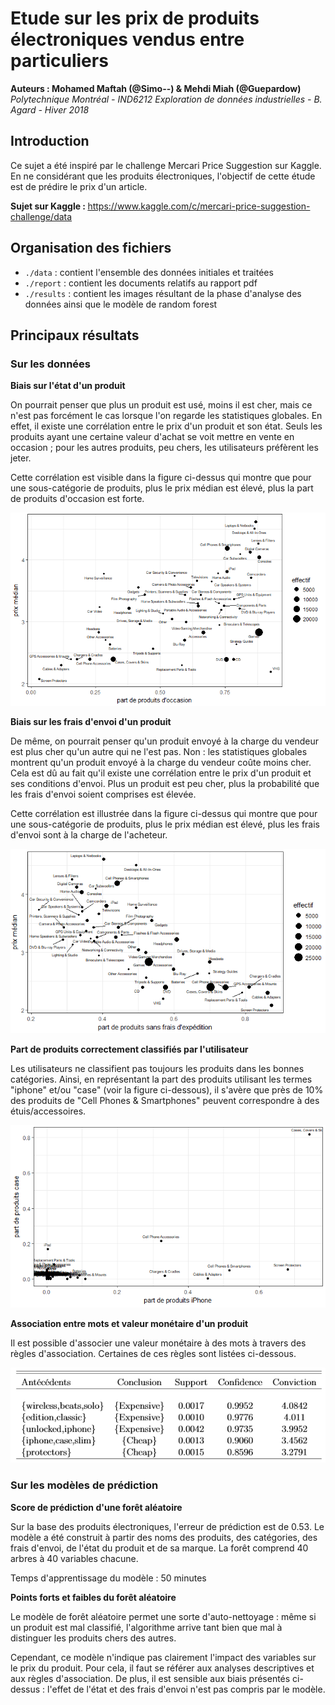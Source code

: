 # Etude sur les prix de produits électroniques vendus entre particuliers

<b> Auteurs : Mohamed Maftah (@Simo--) & Mehdi Miah (@Guepardow) </b> <br>
<i> Polytechnique Montréal - IND6212 Exploration de données industrielles - B. Agard - Hiver 2018 </i>

## Introduction

Ce sujet a été inspiré par le challenge Mercari Price Suggestion sur Kaggle.
En ne considérant que les produits électroniques, l'objectif de cette étude est de prédire le prix d'un article.

<b> Sujet sur Kaggle : </b> https://www.kaggle.com/c/mercari-price-suggestion-challenge/data

## Organisation des fichiers

- `./data` : contient l'ensemble des données initiales et traitées
- `./report` : contient les documents relatifs au rapport pdf
- `./results` : contient les images résultant de la phase d'analyse des données ainsi que le modèle de random forest

## Principaux résultats

### Sur les données

<b> Biais sur l'état d'un produit </b>

On pourrait penser que plus un produit est usé, moins il est cher, mais ce n'est pas forcément le cas lorsque l'on regarde les statistiques globales. En effet, il existe une corrélation entre le prix d'un produit et son état. Seuls les produits ayant une certaine valeur d'achat se voit mettre en vente en occasion ; pour les autres produits, peu chers, les utilisateurs préfèrent les jeter.

Cette corrélation est visible dans la figure ci-dessus qui montre que pour une sous-catégorie de produits, plus le prix médian est élevé, plus la part de produits d'occasion est forte.

![alt tag](https://github.com/Guepardow/Mercari/blob/master/results/figure/prixMedian_occasion_cat3_repel.png)

<b> Biais sur les frais d'envoi d'un produit </b>

De même, on pourrait penser qu'un produit envoyé à la charge du vendeur est plus cher qu'un autre qui ne l'est pas. Non : les statistiques globales montrent qu'un produit envoyé à la charge du vendeur coûte moins cher. Cela est dû au fait qu'il existe une corrélation entre le prix d'un produit et ses conditions d'envoi. Plus un produit est peu cher, plus la probabilité que les frais d'envoi soient comprises est élevée.

Cette corrélation est illustrée dans la figure ci-dessus qui montre que pour une sous-catégorie de produits, plus le prix médian est élevé, plus les frais d'envoi sont à la charge de l'acheteur.

![alt tag](https://github.com/Guepardow/Mercari/blob/master/results/figure/prixMedian_shipping_cat3_repel.png)

<b> Part de produits correctement classifiés par l'utilisateur </b>

Les utilisateurs ne classifient pas toujours les produits dans les bonnes catégories. Ainsi, en représentant la part des produits utilisant les termes "iphone" et/ou "case" (voir la figure ci-dessous), il s'avère que près de 10% des produits de "Cell Phones & Smartphones" peuvent correspondre à des étuis/accessoires.

![alt tag](https://github.com/Guepardow/Mercari/blob/master/results/figure/produits_mal_classes.png)

<b> Association entre mots et valeur monétaire d'un produit </b>

Il est possible d'associer une valeur monétaire à des mots à travers des règles d'association. Certaines de ces règles sont listées ci-dessous.

![alt tag](https://github.com/Guepardow/Mercari/blob/master/results/figure/rules.png)

### Sur les modèles de prédiction

<b> Score de prédiction d'une forêt aléatoire </b>

Sur la base des produits électroniques, l'erreur de prédiction est de 0.53. Le modèle a été construit à partir des noms des produits, des catégories, des frais d'envoi, de l'état du produit et de sa marque. La forêt comprend 40 arbres à 40 variables chacune.

Temps d'apprentissage du modèle : 50 minutes

<b> Points forts et faibles du forêt aléatoire </b>

Le modèle de forêt aléatoire permet une sorte d'auto-nettoyage : même si un produit est mal classifié, l'algorithme arrive tant bien que mal à distinguer les produits chers des autres. 

Cependant, ce modèle n'indique pas clairement l'impact des variables sur le prix du produit. Pour cela, il faut se référer aux analyses descriptives et aux règles d'association. De plus, il est sensible aux biais présentés ci-dessus : l'effet de l'état et des frais d'envoi n'est pas compris par le modèle.
